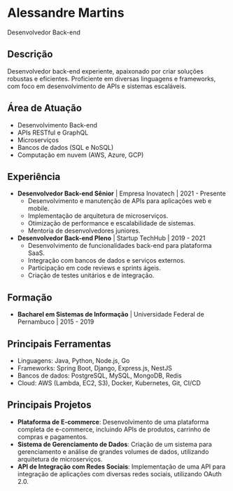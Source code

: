 # Alessandre Martins

Desenvolvedor Back-end

## Descrição

Desenvolvedor back-end experiente, apaixonado por criar soluções robustas e eficientes. Proficiente em diversas linguagens e frameworks, com foco em desenvolvimento de APIs e sistemas escaláveis.

## Área de Atuação

- Desenvolvimento Back-end
- APIs RESTful e GraphQL
- Microserviços
- Bancos de dados (SQL e NoSQL)
- Computação em nuvem (AWS, Azure, GCP)

## Experiência

- **Desenvolvedor Back-end Sênior** | Empresa Inovatech | 2021 - Presente
  - Desenvolvimento e manutenção de APIs para aplicações web e mobile.
  - Implementação de arquitetura de microserviços.
  - Otimização de performance e escalabilidade de sistemas.
  - Mentoria de desenvolvedores juniores.
- **Desenvolvedor Back-end Pleno** | Startup TechHub | 2019 - 2021
  - Desenvolvimento de funcionalidades back-end para plataforma SaaS.
  - Integração com bancos de dados e serviços externos.
  - Participação em code reviews e sprints ágeis.
  - Criação de testes unitários e de integração.

## Formação

- **Bacharel em Sistemas de Informação** | Universidade Federal de Pernambuco | 2015 - 2019

## Principais Ferramentas

- Linguagens: Java, Python, Node.js, Go
- Frameworks: Spring Boot, Django, Express.js, NestJS
- Bancos de dados: PostgreSQL, MySQL, MongoDB, Redis
- Cloud: AWS (Lambda, EC2, S3), Docker, Kubernetes, Git, CI/CD

## Principais Projetos

- **Plataforma de E-commerce**: Desenvolvimento de uma plataforma completa de e-commerce, incluindo APIs de produtos, carrinho de compras e pagamentos.
- **Sistema de Gerenciamento de Dados**: Criação de um sistema para gerenciamento e análise de grandes volumes de dados, utilizando arquitetura de microserviços.
- **API de Integração com Redes Sociais**: Implementação de uma API para integração de aplicações com diversas redes sociais, utilizando OAuth 2.0.
